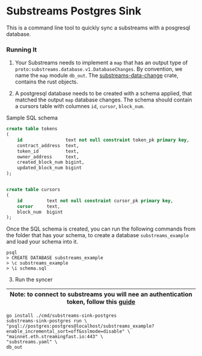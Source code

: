 # Substreams Postgres Sink

This is a command line tool to quickly sync a substreams with a posgresql database.

### Running It

1) Your Substreams needs to implement a `map` that has an output type of `proto:substreams.database.v1.DatabaseChanges`.
By convention, we name the `map` module `db_out`. The [substreams-data-change](https://github.com/streamingfast/substreams-database-change) crate, contains the rust objects.


2) A postgresql database needs to be created with a schema applied, that matched the output `map` database changes. The
schema should contain a cursors table with columnes `id`, `cursor`, `block_num`.

Sample SQL schema

```sql
create table tokens
(
    id                text not null constraint token_pk primary key,
    contract_address  text,
    token_id          text,
    owner_address     text,
    created_block_num bigint,
    updated_block_num bigint
);


create table cursors
(
    id         text not null constraint cursor_pk primary key,
    cursor     text,
    block_num  bigint
);
```

Once the SQL schema is created, you can run the following commands from the folder that has your schema, to create
a database `substreams_example` and load your schema into it.

```shell
psql
> CREATE DATABASE substreams_example
> \c substreams_example
> \i schema.sql
```

3) Run the syncer

| Note: to connect to substreams you will nee an authentication token, follow this [guide](https://substreams.streamingfast.io/reference-and-specs/authentication) |
|------------------------------------------------------------------------------------------------------------------------------------------------------------------|


```shell
go install ./cmd/substreams-sink-postgres
substreams-sink-postgres run \
"psql://postgres:postgres@localhost/substreams_example?enable_incremental_sort=off&sslmode=disable" \
"mainnet.eth.streamingfast.io:443" \
"substreams.yaml" \
db_out
```



